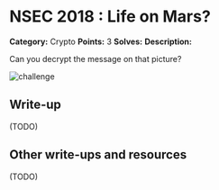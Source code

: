 # NSEC 2018 : Life on Mars?

**Category:** Crypto
**Points:** 3
**Solves:**
**Description:**

Can you decrypt the message on that picture?

![challenge](/message.png?raw=true)

## Write-up

(TODO)

## Other write-ups and resources

(TODO)